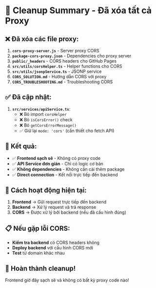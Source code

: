 # 🧹 Cleanup Summary - Đã xóa tất cả Proxy

## ❌ **Đã xóa các file proxy:**

1. **`cors-proxy-server.js`** - Server proxy CORS
2. **`package-cors-proxy.json`** - Dependencies cho proxy server
3. **`public/_headers`** - CORS headers cho GitHub Pages
4. **`src/utils/corsHelper.ts`** - Helper functions cho CORS
5. **`src/utils/jsonpService.ts`** - JSONP service
6. **`CORS_SOLUTION.md`** - Hướng dẫn CORS với proxy
7. **`CORS_TROUBLESHOOTING.md`** - Troubleshooting CORS

## ✅ **Đã cập nhật:**

1. **`src/services/apiService.ts`**:
   - ❌ Bỏ import `corsHelper`
   - ❌ Bỏ `isCorsError()` check
   - ❌ Bỏ `getCorsErrorMessage()`
   - ✅ Giữ lại `mode: 'cors'` (cần thiết cho fetch API)

## 🎯 **Kết quả:**

- ✅ **Frontend sạch sẽ** - Không có proxy code
- ✅ **API Service đơn giản** - Chỉ có logic cơ bản
- ✅ **Không dependencies** - Không cần cài thêm package
- ✅ **Direct connection** - Kết nối trực tiếp đến backend

## 🚀 **Cách hoạt động hiện tại:**

1. **Frontend** → Gửi request trực tiếp đến backend
2. **Backend** → Xử lý request và trả response
3. **CORS** → Được xử lý bởi backend (nếu đã cấu hình đúng)

## 📋 **Nếu gặp lỗi CORS:**

- **Kiểm tra backend** có CORS headers không
- **Deploy backend** với cấu hình CORS mới
- **Test** từ domain khác nhau

## 🎉 **Hoàn thành cleanup!**

Frontend giờ đây sạch sẽ và không có bất kỳ proxy code nào!

